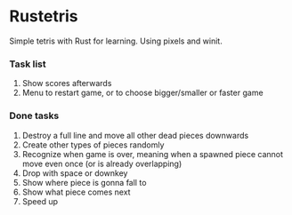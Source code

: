 # Rustetris

Simple tetris with Rust for learning. Using pixels and winit.

### Task list

1. Show scores afterwards
2. Menu to restart game, or to choose bigger/smaller or faster game

### Done tasks
1. Destroy a full line and move all other dead pieces downwards
2. Create other types of pieces randomly
3. Recognize when game is over, meaning when a spawned piece cannot move even once (or is already overlapping)
4. Drop with space or downkey
5. Show where piece is gonna fall to
6. Show what piece comes next
7. Speed up
